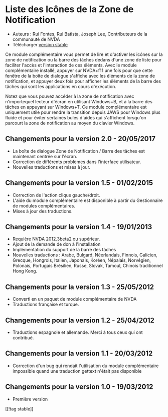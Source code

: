 # Liste des Icônes de la Zone de Notification #

*   Auteurs : Rui Fontes, Rui Batista, Joseph Lee, Contributeurs de la
    communauté de NVDA
*   Télécharger [version stable][1]

Ce module complémentaire vous permet de lire et d'activer les icônes sur la
zone de notification ou la barre des tâches dedans d'une zone de liste pour
faciliter l'accès et l'interaction de ces éléments. Avec le module
complémentaire installé, appuyer sur NVDA+f11 une fois pour que cette
fenêtre de la boîte de dialogue s'affiche avec les éléments de la zone de
notification, et appuyer deux fois pour afficher les éléments de la barre
des tâches qui sont les applications en cours d'exécution.

Notez que vous pouvez accéder à la zone de notification avec n'importequel
lecteur d'écran en utilisant Windows+B, et à la barre des tâches en appuyant
sur Windows+T. Ce module complémentaire est uniquement utile pour rendre la
transition depuis JAWS pour Windows plus fluide et pour éviter sertaines
bules d'aides qui s'affichent lorsqu'on parcourt la zone de notification au
moyen du clavier Windows.

## Changements pour la version 2.0 - 20/05/2017 ##

* La boîte de dialogue Zone de Notification / Barre des tâches est
  maintenant centrée sur l'écran.
* Correction de différents problèmes dans l'interface utilisateur.
* Nouvelles traductions et mises à jour.

## Changements pour la version 1.5 - 01/02/2015 ##

* Correction de l'action clique gauche/droit.
* L'aide du module complémentaire est disponible à partir du Gestionnaire de
  modules complémentaires.
* Mises à jour des traductions.

## Changements pour la version 1.4 - 19/01/2013 ##

* Requière NVDA 2012.3beta2 ou supérieur.
* Ajout de la demande de don à l'installation
* Implémentation du support de la barre des tâches
* Nouvelles traductions : Arabe, Bulgard, Néerlandais, Finnois, Galicien,
  Grecque, Hongrois, Italien, Japonais, Koréen, Népalais, Norvégien,
  Polonais, Portugais Brésilien, Russe, Slovak, Tamoul, Chinois traditionnel
  Hong Kong.

## Changements pour la version 1.3 - 25/05/2012 ##

* Converti en un paquet de module complémentaire de NVDA
* Traductions française et turque.

## Changements pour la version  1.2 - 25/04/2012 ##

* Traductions espagnole et allemande. Merci à tous ceux qui ont contribué.

## Changements pour la version 1.1 - 20/03/2012 ##

* Correction d'un bug qui rendait l'utilisation du module complémentaire
  impossible quand une traduction gettext n'était pas disponible

## Changements pour la version 1.0 - 19/03/2012 ##

* Première version

[[!tag stable]]

[1]: https://addons.nvda-project.org/files/get.php?file=st
